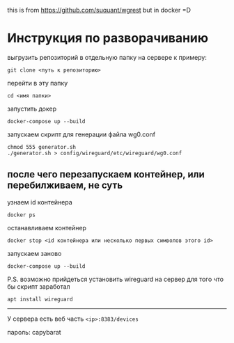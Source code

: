 this is from https://github.com/suquant/wgrest
but in docker =D

# Инструкция по разворачиванию

выгрузить репозиторий в отдельную папку на сервере
к примеру:
```
git clone <путь к репозиторию>
```

перейти в эту папку
```
cd <имя папки>
```

запустить докер
```
docker-compose up --build
```

запускаем скрипт для генерации файла wg0.conf
```
chmod 555 generator.sh
./generator.sh > config/wireguard/etc/wireguard/wg0.conf
```


## после чего перезапускаем контейнер, или перебилживаем, не суть
узнаем id контейнера
```
docker ps
```

останавливаем контейнер
```
docker stop <id контейнера или несколько первых символов этого id>
```

запускаем заново
```
docker-compose up --build
```


P.S.
возможно прийдеться установить wireguard на сервер
для того что бы скрипт заработал
```
apt install wireguard
```

-----------------------------
У сервера есть веб часть
```<ip>:8383/devices```

пароль: capybarat